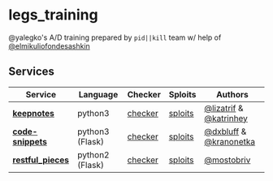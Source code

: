 # legs_training
@yalegko's A/D training prepared by `pid||kill` team w/ help of [@elmikuliofondesashkin](https://github.com/mikulinsky)

## Services
| Service | Language | Checker | Sploits | Authors |
|---------|----------|---------|---------|---------|
| **[keepnotes](services/keepnotes/)** | python3 | [checker](checkers/keepnotes/) | [sploits](sploits/keepnotes) | [@lizatrif](https://github.com/lizatrif) & [@katrinhey](https://github.com/Katrinehey) |
| **[code-snippets](services/code_snippets/)** | python3 (Flask) | [checker](checkers/code-snippets/) | [sploits](sploits/code-snippets) | [@dxbluff](https://github.com/dxbluff) & [@kranonetka](https://github.com/kranonetka) |
| **[restful_pieces](services/restful_pieces/)** | python2 (Flask) | [checker](checkers/restful_pieces/) | [sploits](sploits/restful_pieces/) | [@mostobriv](https://github.com/mostobriv) |

